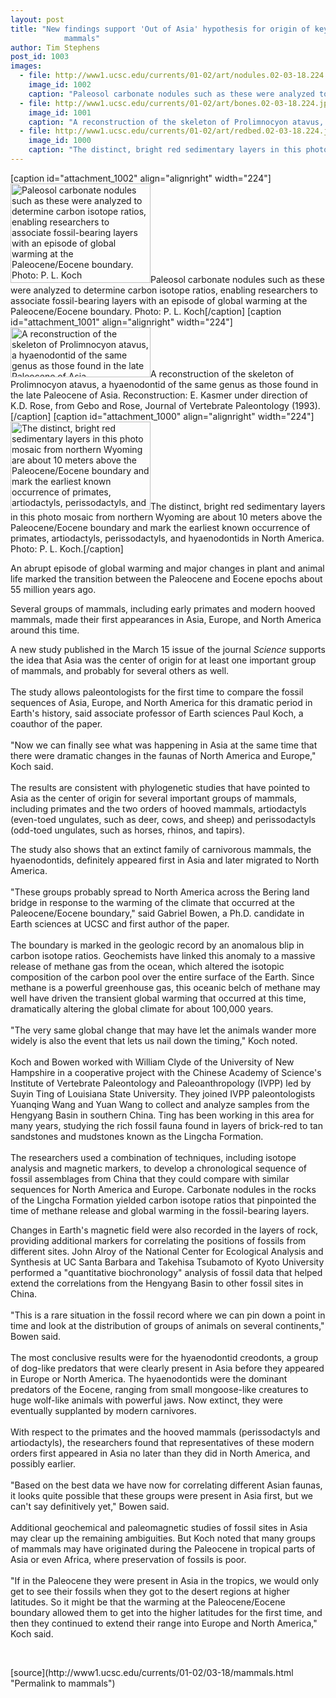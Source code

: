 ```yaml
---
layout: post
title: "New findings support 'Out of Asia' hypothesis for origin of key groups of modern
			mammals"
author: Tim Stephens
post_id: 1003
images:
  - file: http://www1.ucsc.edu/currents/01-02/art/nodules.02-03-18.224.jpg
    image_id: 1002
    caption: "Paleosol carbonate nodules such as these were analyzed to determine carbon isotope ratios, enabling researchers to associate fossil-bearing layers with an episode of global warming at the Paleocene/Eocene boundary. Photo: P. L. Koch"
  - file: http://www1.ucsc.edu/currents/01-02/art/bones.02-03-18.224.jpg
    image_id: 1001
    caption: "A reconstruction of the skeleton of Prolimnocyon atavus, a hyaenodontid of the same genus as those found in the late Paleocene of Asia. Reconstruction: E. Kasmer under direction of K.D. Rose, from Gebo and Rose, Journal of Vertebrate Paleontology (1993)."
  - file: http://www1.ucsc.edu/currents/01-02/art/redbed.02-03-18.224.jpg
    image_id: 1000
    caption: "The distinct, bright red sedimentary layers in this photo mosaic from northern Wyoming are about 10 meters above the Paleocene/Eocene boundary and mark the earliest known occurrence of primates, artiodactyls, perissodactyls, and hyaenodontids in North America. Photo: P. L. Koch."
---
```


[caption id="attachment_1002" align="alignright" width="224"]<a href="http://localhost/mysite/wp-content/uploads/2002/03/nodules.02-03-18.224.jpg"><img class="size-full wp-image-1002" src="http://localhost/mysite/wp-content/uploads/2002/03/nodules.02-03-18.224.jpg" alt="Paleosol carbonate nodules such as these were analyzed to determine carbon isotope ratios, enabling researchers to associate fossil-bearing layers with an episode of global warming at the Paleocene/Eocene boundary. Photo: P. L. Koch" width="224" height="159" /></a>Paleosol carbonate nodules such as these were analyzed to determine carbon isotope ratios, enabling researchers to associate fossil-bearing layers with an episode of global warming at the Paleocene/Eocene boundary. Photo: P. L. Koch[/caption]
[caption id="attachment_1001" align="alignright" width="224"]<a href="http://localhost/mysite/wp-content/uploads/2002/03/bones.02-03-18.224.jpg"><img class="size-full wp-image-1001" src="http://localhost/mysite/wp-content/uploads/2002/03/bones.02-03-18.224.jpg" alt="A reconstruction of the skeleton of Prolimnocyon atavus, a hyaenodontid of the same genus as those found in the late Paleocene of Asia. Reconstruction: E. Kasmer under direction of K.D. Rose, from Gebo and Rose, Journal of Vertebrate Paleontology (1993)." width="224" height="80" /></a>A reconstruction of the skeleton of Prolimnocyon atavus, a hyaenodontid of the same genus as those found in the late Paleocene of Asia. Reconstruction: E. Kasmer under direction of K.D. Rose, from Gebo and Rose, Journal of Vertebrate Paleontology (1993).[/caption]
[caption id="attachment_1000" align="alignright" width="224"]<a href="http://localhost/mysite/wp-content/uploads/2002/03/redbed.02-03-18.224.jpg"><img class="size-full wp-image-1000" src="http://localhost/mysite/wp-content/uploads/2002/03/redbed.02-03-18.224.jpg" alt="The distinct, bright red sedimentary layers in this photo mosaic from northern Wyoming are about 10 meters above the Paleocene/Eocene boundary and mark the earliest known occurrence of primates, artiodactyls, perissodactyls, and hyaenodontids in North America. Photo: P. L. Koch." width="224" height="141" /></a>The distinct, bright red sedimentary layers in this photo mosaic from northern Wyoming are about 10 meters above the Paleocene/Eocene boundary and mark the earliest known occurrence of primates, artiodactyls, perissodactyls, and hyaenodontids in North America. Photo: P. L. Koch.[/caption]
<p>
  An abrupt episode of global warming and major changes in plant and animal life marked the transition between the Paleocene and Eocene epochs about 55 million years ago.
</p>Several groups of mammals, including early primates and modern hooved mammals, made their first appearances in Asia, Europe, and North America around this time.
<p>
  A new study published in the March 15 issue of the journal <i>Science</i> supports the idea that Asia was the center of origin for at least one important group of mammals, and probably for several others as well.<br>
  <br>
  The study allows paleontologists for the first time to compare the fossil sequences of Asia, Europe, and North America for this dramatic period in Earth's history, said associate professor of Earth sciences Paul Koch, a coauthor of the paper.<br>
  <br>
  "Now we can finally see what was happening in Asia at the same time that there were dramatic changes in the faunas of North America and Europe," Koch said.<br>
  <br>
  The results are consistent with phylogenetic studies that have pointed to Asia as the center of origin for several important groups of mammals, including primates and the two orders of hooved mammals, artiodactyls (even-toed ungulates, such as deer, cows, and sheep) and perissodactyls (odd-toed ungulates, such as horses, rhinos, and tapirs).
</p>
<p>
  The study also shows that an extinct family of carnivorous mammals, the hyaenodontids, definitely appeared first in Asia and later migrated to North America.<br>
  <br>
  "These groups probably spread to North America across the Bering land bridge in response to the warming of the climate that occurred at the Paleocene/Eocene boundary," said Gabriel Bowen, a Ph.D. candidate in Earth sciences at UCSC and first author of the paper.<br>
  <br>
  The boundary is marked in the geologic record by an anomalous blip in carbon isotope ratios. Geochemists have linked this anomaly to a massive release of methane gas from the ocean, which altered the isotopic composition of the carbon pool over the entire surface of the Earth. Since methane is a powerful greenhouse gas, this oceanic belch of methane may well have driven the transient global warming that occurred at this time, dramatically altering the global climate for about 100,000 years.<br>
  <br>
  "The very same global change that may have let the animals wander more widely is also the event that lets us nail down the timing," Koch noted.<br>
  <br>
  Koch and Bowen worked with William Clyde of the University of New Hampshire in a cooperative project with the Chinese Academy of Science's Institute of Vertebrate Paleontology and Paleoanthropology (IVPP) led by Suyin Ting of Louisiana State University. They joined IVPP paleontologists Yuanqing Wang and Yuan Wang to collect and analyze samples from the Hengyang Basin in southern China. Ting has been working in this area for many years, studying the rich fossil fauna found in layers of brick-red to tan sandstones and mudstones known as the Lingcha Formation.<br>
  <br>
  The researchers used a combination of techniques, including isotope analysis and magnetic markers, to develop a chronological sequence of fossil assemblages from China that they could compare with similar sequences for North America and Europe. Carbonate nodules in the rocks of the Lingcha Formation yielded carbon isotope ratios that pinpointed the time of methane release and global warming in the fossil-bearing layers.
</p>
<p>
  Changes in Earth's magnetic field were also recorded in the layers of rock, providing additional markers for correlating the positions of fossils from different sites. John Alroy of the National Center for Ecological Analysis and Synthesis at UC Santa Barbara and Takehisa Tsubamoto of Kyoto University performed a "quantitative biochronology" analysis of fossil data that helped extend the correlations from the Hengyang Basin to other fossil sites in China.<br>
  <br>
  "This is a rare situation in the fossil record where we can pin down a point in time and look at the distribution of groups of animals on several continents," Bowen said.<br>
  <br>
  The most conclusive results were for the hyaenodontid creodonts, a group of dog-like predators that were clearly present in Asia before they appeared in Europe or North America. The hyaenodontids were the dominant predators of the Eocene, ranging from small mongoose-like creatures to huge wolf-like animals with powerful jaws. Now extinct, they were eventually supplanted by modern carnivores.<br>
  <br>
  With respect to the primates and the hooved mammals (perissodactyls and artiodactyls), the researchers found that representatives of these modern orders first appeared in Asia no later than they did in North America, and possibly earlier.<br>
  <br>
  "Based on the best data we have now for correlating different Asian faunas, it looks quite possible that these groups were present in Asia first, but we can't say definitively yet," Bowen said.<br>
  <br>
  Additional geochemical and paleomagnetic studies of fossil sites in Asia may clear up the remaining ambiguities. But Koch noted that many groups of mammals may have originated during the Paleocene in tropical parts of Asia or even Africa, where preservation of fossils is poor.<br>
  <br>
  "If in the Paleocene they were present in Asia in the tropics, we would only get to see their fossils when they got to the desert regions at higher latitudes. So it might be that the warming at the Paleocene/Eocene boundary allowed them to get into the higher latitudes for the first time, and then they continued to extend their range into Europe and North America," Koch said.
</p>
<p>
  <br>

</p>
<p>

</p>
[source](http://www1.ucsc.edu/currents/01-02/03-18/mammals.html "Permalink to mammals")
